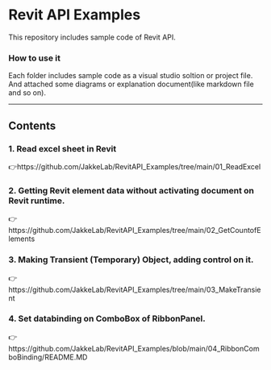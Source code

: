 <H1>Revit API Examples</H1>
This repository includes sample code of Revit API.

<H3>How to use it</H3>
Each folder includes sample code as a visual studio soltion or project file.<br/>
And attached some diagrams or explanation document(like markdown file and so on).

---

<H2>Contents</H2>
<H3>1. Read excel sheet in Revit</H3>
👉https://github.com/JakkeLab/RevitAPI_Examples/tree/main/01_ReadExcel
<H3>2. Getting Revit element data without activating document on Revit runtime.</H3>
👉https://github.com/JakkeLab/RevitAPI_Examples/tree/main/02_GetCountofElements
<H3>3. Making Transient (Temporary) Object, adding control on it.</H3>
👉https://github.com/JakkeLab/RevitAPI_Examples/tree/main/03_MakeTransient
<H3>4. Set databinding on ComboBox of RibbonPanel.</H3>
👉https://github.com/JakkeLab/RevitAPI_Examples/blob/main/04_RibbonComboBinding/README.MD
